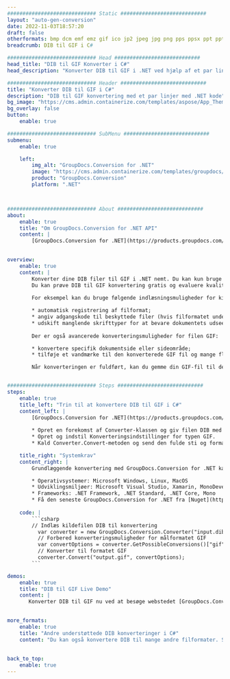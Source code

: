 ```yaml
---
############################# Static ############################
layout: "auto-gen-conversion"
date: 2022-11-03T18:57:20
draft: false
otherformats: bmp dcm emf emz gif ico jp2 jpeg jpg png pps ppsx ppt pptx psb psd svg svgz tga tif tiff webp wmf wmz
breadcrumb: DIB til GIF i C#

############################# Head ############################
head_title: "DIB til GIF Konverter i C#"
head_description: "Konverter DIB til GIF i .NET ved hjælp af et par linjer kode. Brug GroupDocs Document Conversion API til at konvertere over 160 filformater."

############################# Header ############################
title: "Konverter DIB til GIF i C#"
description: "DIB til GIF konvertering med et par linjer med .NET kode"
bg_image: "https://cms.admin.containerize.com/templates/aspose/App_Themes/V3/images/bg/header1.png"
bg_overlay: false
button:
    enable: true

############################# SubMenu ############################
submenu:
    enable: true

    left:
        img_alt: "GroupDocs.Conversion for .NET"
        image: "https://cms.admin.containerize.com/templates/groupdocs/images/product-logos/90x90-noborder/groupdocs-conversion-net.png"
        product: "GroupDocs.Conversion"
        platform: ".NET"



############################# About ############################
about:
    enable: true
    title: "Om GroupDocs.Conversion for .NET API"
    content: |
        [GroupDocs.Conversion for .NET](https://products.groupdocs.com/conversion/net/) kan bruges til at konvertere Microsoft Word, Excel, PowerPoint, PDF, Visio og andre formater. GroupDocs.Conversion er en selvstændig API, der er velegnet til back-end og interne systemer, hvor høj ydeevne er påkrævet. Det afhænger ikke af nogen software som Microsoft eller Open Office.
    

overview:
    enable: true
    content: |
        Konverter dine DIB filer til GIF i .NET nemt. Du kan kun bruge et par C# kodelinjer i enhver platform efter eget valg, såsom - Windows, Linux, macOS.
        Du kan prøve DIB til GIF konvertering gratis og evaluere kvaliteten af ​​konverteringsresultaterne. Sammen med simple filkonverteringsscenarier kan du prøve mere avancerede muligheder for at indlæse kilden DIB fil og for at gemme output GIF resultat. 
        
        For eksempel kan du bruge følgende indlæsningsmuligheder for kilden DIB:

        * automatisk registrering af filformat;
        * angiv adgangskode til beskyttede filer (hvis filformatet understøtter det);
        * udskift manglende skrifttyper for at bevare dokumentets udseende.
        
        Der er også avancerede konverteringsmuligheder for filen GIF:

        * konvertere specifik dokumentside eller sideområde;
        * tilføje et vandmærke til den konverterede GIF fil og mange flere.

        Når konverteringen er fuldført, kan du gemme din GIF-fil til den lokale filsti eller ethvert tredjepartslager som FTP, Amazon S3, Google Drive, Dropbox osv. Bemærk venligst - for at konvertere DIB til {{ TO}} er der ikke behov for yderligere software installeret - som MS Office, Open Office, Adobe Acrobat Reader osv.


############################# Steps ############################
steps:
    enable: true
    title_left: "Trin til at konvertere DIB til GIF i C#"
    content_left: |
        [GroupDocs.Conversion for .NET](https://products.groupdocs.com/conversion/net/) gør det nemt for udviklere at konvertere en DIB fil til GIF med et par linjer kode.
        
        * Opret en forekomst af Converter-klassen og giv filen DIB med den fulde sti
        * Opret og indstil Konverteringsindstillinger for typen GIF.
        * Kald Converter.Convert-metoden og send den fulde sti og format (GIF) som en parameter

    title_right: "Systemkrav"
    content_right: |
        Grundlæggende konvertering med GroupDocs.Conversion for .NET kan udføres med nogle få enkle trin. Vores API'er understøttes på alle større platforme og operativsystemer. Før du udfører koden nedenfor, skal du sørge for, at du har følgende forudsætninger installeret på dit system.

        * Operativsystemer: Microsoft Windows, Linux, MacOS
        * Udviklingsmiljøer: Microsoft Visual Studio, Xamarin, MonoDevelop
        * Frameworks: .NET Framework, .NET Standard, .NET Core, Mono
        * Få den seneste GroupDocs.Conversion for .NET fra [Nuget](https://www.nuget.org/packages/groupdocs.conversion)
         
    code: |
        ```csharp    
        // Indlæs kildefilen DIB til konvertering
          var converter = new GroupDocs.Conversion.Converter("input.dib");
          // Forbered konverteringsmuligheder for målformatet GIF
          var convertOptions = converter.GetPossibleConversions()["gif"].ConvertOptions;
          // Konverter til formatet GIF
          converter.Convert("output.gif", convertOptions);
        ```

demos:
    enable: true
    title: "DIB til GIF Live Demo"
    content: |
       Konverter DIB til GIF nu ved at besøge webstedet [GroupDocs.Conversion App](https://products.groupdocs.app/conversion/family). Online demo har følgende fordele
          

more_formats:
    enable: true
    title: "Andre understøttede DIB konverteringer i C#"
    content: "Du kan også konvertere DIB til mange andre filformater. Se venligst listen nedenfor."
       
       
back_to_top:
    enable: true
---
```

